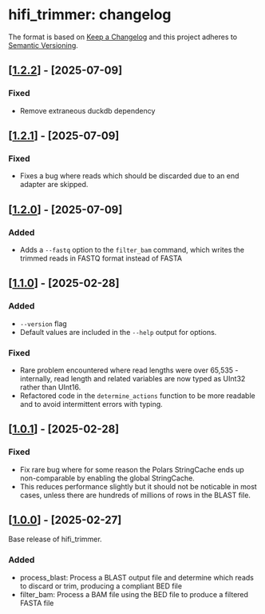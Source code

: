 # hifi_trimmer: changelog

The format is based on [Keep a Changelog](https://keepachangelog.com/en/1.0.0/)
and this project adheres to [Semantic Versioning](https://semver.org/spec/v2.0.0.html).

## [[1.2.2](https://github.com/sanger-tol/hifi-trimmer/releases/tag/v1.2.2)] - [2025-07-09]

### Fixed
- Remove extraneous duckdb dependency


## [[1.2.1](https://github.com/sanger-tol/hifi-trimmer/releases/tag/v1.2.1)] - [2025-07-09]

### Fixed
- Fixes a bug where reads which should be discarded due to an end adapter are skipped.

## [[1.2.0](https://github.com/sanger-tol/hifi-trimmer/releases/tag/v1.2.0)] - [2025-07-09]

### Added
- Adds a `--fastq` option to the `filter_bam` command, which writes the trimmed reads in FASTQ format instead of FASTA

## [[1.1.0](https://github.com/sanger-tol/hifi-trimmer/releases/tag/v1.1.0)] - [2025-02-28]

### Added
- `--version` flag
- Default values are included in the `--help` output for options.

### Fixed
- Rare problem encountered where read lengths were over 65,535 - internally, read length and related variables are now typed as UInt32 rather than UInt16.
- Refactored code in the `determine_actions` function to be more readable and to avoid intermittent errors with typing.

## [[1.0.1](https://github.com/sanger-tol/hifi-trimmer/releases/tag/v1.0.1)] - [2025-02-28]

### Fixed
- Fix rare bug where for some reason the Polars StringCache ends up non-comparable by enabling the global StringCache.
- This reduces performance slightly but it should not be noticable in most cases, unless there are hundreds of millions of rows in the BLAST file.

## [[1.0.0](https://github.com/sanger-tol/hifi-trimmer/releases/tag/v1.0.0)] - [2025-02-27]

Base release of hifi_trimmer.

### Added
- process_blast: Process a BLAST output file and determine which reads to discard or trim, producing a compliant BED file
- filter_bam: Process a BAM file using the BED file to produce a filtered FASTA file
